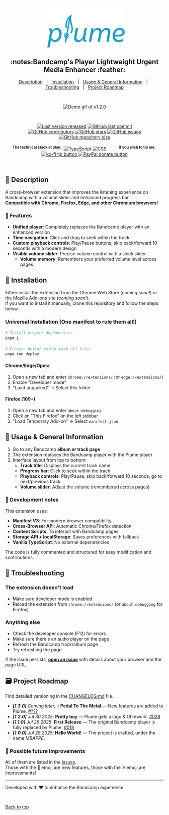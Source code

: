 <div align="center" id="top">
  <img src="https://raw.githubusercontent.com/QuentindiMeo/BC-Plume/main/icons/logo.svg" alt="BC-Plume Logo" width="256px" />
  <h2>:notes:Bandcamp's Player Lightweight Urgent Media Enhancer :feather:</h2>
</div>

<div align="center">
  <a href="#memo-description">Description</a> &#xa0; | &#xa0;
  <a href="#rocket-installation">Installation</a> &#xa0; | &#xa0;
  <a href="#open_book-usage--general-information">Usage & General Information</a> &#xa0; | &#xa0;
  <a href="#bug-troubleshooting">Troubleshooting</a> &#xa0; | &#xa0;
  <a href="#card_file_box-project-roadmap">Project Roadmap</a>
</div>

&#xa0;

<div align="center">
  <a href="#memo-description"><img src="https://github.com/user-attachments/assets/9140c05d-2b24-4fe1-8bd7-dde66ee4e26b" alt="Demo gif of v1.2.0" width="800px" /></a>
</div>

&#xa0;

<div align="center">
  <a href="#card_file_box-changelog"><img alt="Last version released" src="https://img.shields.io/badge/release-v1.2.0-blue?logo=semver" /></a>
  <a href="https://github.com/QuentindiMeo/BC-Plume/commits/main"><img alt="GitHub last commit" src="https://img.shields.io/github/last-commit/QuentindiMeo/BC-Plume?color=blueviolet&logo=clarifai" /></a>
</div>
<div align="center">
  <a href="https://github.com/QuentindiMeo/BC-Plume/graphs/contributors"><img alt="GitHub contributors" src="https://img.shields.io/github/contributors/QuentindiMeo/BC-Plume?color=red&logo=stackedit" /></a>
  <a href="https://github.com/QuentindiMeo/BC-Plume/stargazers"><img alt="GitHub stars" src="https://img.shields.io/github/stars/QuentindiMeo/BC-Plume?style=flat&color=%23ffe937&logo=github" /></a>
  <a href="https://github.com/QuentindiMeo/BC-Plume/issues"><img alt="GitHub issues" src="https://img.shields.io/github/issues/QuentindiMeo/BC-Plume?color=forestgreen&logo=target" /></a>
  <a href="#card_file_box-changelog"><img alt="GitHub repository size" src="https://img.shields.io/github/languages/code-size/QuentindiMeo/BC-Plume?color=blue&logo=frontify" /></a>
</div>
&nbsp;
<div align="center">
  <sup><b>The technical stack at play:</b>&nbsp;</sup>
  <img title="TypeScript" src="https://raw.githubusercontent.com/mallowigi/iconGenerator/master/assets/icons/files/typeScript.svg" width="36px" alt="TypeScript" />
  <img title="CSS" src="https://raw.githubusercontent.com/mallowigi/iconGenerator/master/assets/icons/files/css.svg" width="36px" alt="CSS" />
  &nbsp;&nbsp;&nbsp;&nbsp;&nbsp;&nbsp;&nbsp;&nbsp;
  <sup><b>if you wish to tip me:&nbsp;</b></sup>
  <a href="https://ko-fi.com/quentindimeo">
    <img alt="ko-fi tip button" src="https://storage.ko-fi.com/cdn/logomarkLogo.png" height="40px" />
  </a>
  <a href="https://www.paypal.com/donate/?hosted_button_id=LQCF9J9X4EDZL">
    <img alt="PayPal donate button" src="https://i.imgur.com/abmsLLY.png" height="40px" />
  </a>
</div>

&#xa0;

## :memo: Description

A cross-browser extension that improves the listening experience on Bandcamp with a volume slider and enhanced progress bar.  
**Compatible with Chrome, Firefox, Edge, and other Chromium browsers!**

### :musical_note: Features

- **Unified player**: Completely replaces the Bandcamp player with an enhanced version
- **Time navigation**: Click and drag to seek within the track
- **Custom playback controls**: Play/Pause buttons, skip back/forward 10 seconds with a modern design
- **Visible volume slider**: Precise volume control with a sleek slider
  - **Volume memory**: Remembers your preferred volume level across pages

## :rocket: Installation

Either install the extension from the Chrome Web Store (_coming soon!_) or the Mozilla Add-ons site (_coming soon!_).  
If you want to install it manually, clone this repository and follow the steps below.

### Universal Installation (One manifest to rule them all!)

```bash
# Install project dependencies
pnpm i

# Creates build/ folder with all files
pnpm run deploy
```

#### Chrome/Edge/Opera

1. Open a new tab and enter `chrome://extensions/` (or `edge://extensions/`)
2. Enable "Developer mode"
3. "Load unpacked" → Select this folder

#### Firefox (109+)

1. Open a new tab and enter `about:debugging`
2. Click on "This Firefox" on the left sidebar
3. "Load Temporary Add-on" → Select `manifest.json`

## :open_book: Usage & General Information

1. Go to any Bandcamp **album or track page**
2. The extension replaces the Bandcamp player with the Plume player
3. Interface layout from top to bottom:
   - **Track title**: Displays the current track name
   - **Progress bar**: Click to seek within the track
   - **Playback controls**: Play/Pause, skip back/forward 10 seconds, go to next/previous track
   - **Volume slider**: Adjust the volume (remembered across pages)

### 📝 Development notes

This extension uses:

- **Manifest V3**: For modern browser compatibility
- **Cross-Browser API**: Automatic Chrome/Firefox detection
- **Content Scripts**: To interact with Bandcamp pages
- **Storage API + localStorage**: Saves preferences with fallback
- **Vanilla TypeScript**: No external dependencies

The code is fully commented and structured for easy modification and contributions.

## :bug: Troubleshooting

### The extension doesn't load

- Make sure developer mode is enabled
- Reload the extension from `chrome://extensions/` (or `about:debugging` for Firefox)

### Anything else

- Check the developer console (F12) for errors
- Make sure there's an audio player on the page
- Refresh the Bandcamp track/album page
- Try refreshing the page

If the issue persists, [**open an issue**](https://github.com/QuentindiMeo/BC-Plume/issues) with details about your browser and the page URL.

## :card_file_box: Project Roadmap

Find detailed versioning in the [CHANGELOG.md](https://github.com/QuentindiMeo/BC-Plume/blob/main/CHANGELOG.md) file.

- _**[1.3.0]** Coming later..._: **Pedal To The Metal** — New features are added to Plume. [#???](#card_file_box-project-roadmap)
- _**[1.2.0]** Jul 30 2025_: **Pretty boy** — Plume gets a logo & UI rework. [#028](https://github.com/QuentindiMeo/BC-Plume/pull/28)
- _**[1.1.0]** Jul 28 2025_: **First Release** — The original Bandcamp player is fully replaced by Plume. [#018](https://github.com/QuentindiMeo/BC-Plume/pull/18)
- _**[1.0.0]** Jul 28 2025_: **Hello World!** — The project is drafted, under the name _MBAPPE_.

### 🔮 Possible future improvements

All of them are listed in the [issues](https://github.com/QuentindiMeo/BC-Plume/issues).  
Those with the 🚀 emoji are new features, those with the ↗️ emoji are improvements!

---

Developed with ❤️ to enhance the Bandcamp experience

<br />

[Back to top](#top)
